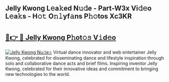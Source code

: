 ## Jelly Kwong L𝚎a𝚔ed N𝚞𝚍e - Part-W3x Vi𝚍𝚎o L𝚎a𝚔s - H𝚘𝚝 O𝚗𝚕yf𝚊ns P𝚑𝚘tos Xc3KR

# <h2><a href="http://kf0t2mh.oniu.top/?m=Jelly+Kwong">🔗👉 🔴 Jelly Kwong P𝚑ot𝚘𝚜 V𝚒d𝚎o</a></h2>

[![Jelly Kwong Nu𝚍e𝚜](https://i.imgur.com/0qMVB7G.gif)](http://kf0t2mh.oniu.top/?m=Jelly+Kwong)
Virtual dance innovator and web entertainer Jelly Kwong, celebrated for disseminating dance and lifestyle inspiration through solo and collaborative dance acts and brief films. Inspiring inventor Jelly Kwong, celebrated for their innovative ideas and commitment to bringing new technologies to the world.  
